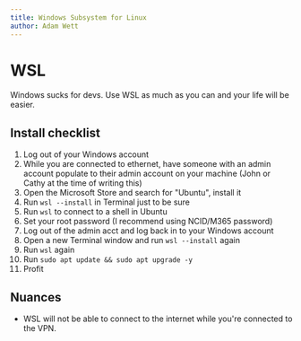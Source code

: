 ```yaml
---
title: Windows Subsystem for Linux
author: Adam Wett
---
```


# WSL
Windows sucks for devs. Use WSL as much as you can and your life will be easier.

## Install checklist
1. Log out of your Windows account
2. While you are connected to ethernet, have someone with an admin account populate to their admin account on your machine (John or Cathy at the time of writing this)
3. Open the Microsoft Store and search for "Ubuntu", install it
5. Run `wsl --install` in Terminal just to be sure
6. Run `wsl` to connect to a shell in Ubuntu
7. Set your root password (I recommend using NCID/M365 password)
8. Log out of the admin acct and log back in to your Windows account
9. Open a new Terminal window and run `wsl --install` again
10. Run `wsl` again
11. Run `sudo apt update && sudo apt upgrade -y`
12. Profit

## Nuances
- WSL will not be able to connect to the internet while you're connected to the VPN.
